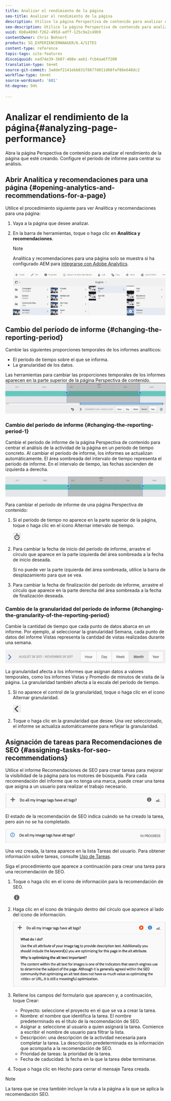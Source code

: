 ```yaml
---
title: Analizar el rendimiento de la página
seo-title: Analizar el rendimiento de la página
description: Utilice la página Perspectiva de contenido para analizar el rendimiento de la página que esté creando
seo-description: Utilice la página Perspectiva de contenido para analizar el rendimiento de la página que esté creando
uuid: 6b8a489d-f262-495d-adff-125c9a2c49b9
contentOwner: Chris Bohnert
products: SG_EXPERIENCEMANAGER/6.4/SITES
content-type: reference
topic-tags: site-features
discoiquuid: ead74e39-3b07-488e-aeb1-fcb4aa6ff200
translation-type: tm+mt
source-git-commit: 3addef2141ebb831f8677d011d68faf88e648dc2
workflow-type: tm+mt
source-wordcount: '681'
ht-degree: 94%

---
```



# Analizar el rendimiento de la página{#analyzing-page-performance}

Abra la página Perspectiva de contenido[](/help/sites-authoring/content-insights.md) para analizar el rendimiento de la página que esté creando. Configure el período de informe para centrar su análisis.

## Abrir Analítica y recomendaciones para una página {#opening-analytics-and-recommendations-for-a-page}

Utilice el procedimiento siguiente para ver Analítica y recomendaciones para una página:

1. Vaya a la página que desee analizar.
1. En la barra de herramientas, toque o haga clic en **Analítica y recomendaciones**.

   >[!NOTE]
   >
   >Analítica y recomendaciones para una página solo se muestra si ha configurado AEM para [integrarse con Adobe Analytics](/help/sites-administering/adobeanalytics-connect.md).

   ![screen_shot_2017-11-29at135651](assets/screen_shot_2017-11-29at135651.png)

## Cambio del período de informe {#changing-the-reporting-period}

Cambie las siguientes proporciones temporales de los informes analíticos:

* El período de tiempo sobre el que se informa.
* La granularidad de los datos.

Las herramientas para cambiar las proporciones temporales de los informes aparecen en la parte superior de la página Perspectiva de contenido. ![chlimage_1-249](assets/chlimage_1-249.png)

### Cambio del período de informe {#changing-the-reporting-period-1}

Cambie el período de informe de la página Perspectiva de contenido para centrar el análisis de la actividad de la página en un período de tiempo concreto. Al cambiar el período de informe, los informes se actualizan automáticamente. El área sombreada del intervalo de tiempo representa el período de informe. En el intervalo de tiempo, las fechas ascienden de izquierda a derecha.

![chlimage_1-250](assets/chlimage_1-250.png)

Para cambiar el período de informe de una página Perspectiva de contenido:

1. Si el período de tiempo no aparece en la parte superior de la página, toque o haga clic en el icono Alternar intervalo de tiempo.

   ![](do-not-localize/chlimage_1-22.png)

1. Para cambiar la fecha de inicio del período de informe, arrastre el círculo que aparece en la parte izquierda del área sombreada a la fecha de inicio deseada.

   Si no puede ver la parte izquierda del área sombreada, utilice la barra de desplazamiento para que se vea.

1. Para cambiar la fecha de finalización del período de informe, arrastre el círculo que aparece en la parte derecha del área sombreada a la fecha de finalización deseada.

### Cambio de la granularidad del período de informe {#changing-the-granularity-of-the-reporting-period}

Cambie la cantidad de tiempo que cada punto de datos abarca en un informe. Por ejemplo, al seleccionar la granularidad Semana, cada punto de datos del informe Vistas representa la cantidad de vistas realizadas durante una semana.

![screen_shot_2017-11-29at141001](assets/screen_shot_2017-11-29at141001.png)

La granularidad afecta a los informes que asignan datos a valores temporales, como los informes Vistas y Promedio de minutos de visita de la página. La granularidad también afecta a la escala del período de tiempo.

1. Si no aparece el control de la granularidad, toque o haga clic en el icono Alternar granularidad.

   ![chlimage_1-251](assets/chlimage_1-251.png)

1. Toque o haga clic en la granularidad que desee. Una vez seleccionado, el informe se actualiza automáticamente para reflejar la granularidad.

## Asignación de tareas para Recomendaciones de SEO {#assigning-tasks-for-seo-recommendations}

Utilice el informe Recomendaciones de SEO para crear tareas para mejorar la visibilidad de la página para los motores de búsqueda. Para cada recomendación del informe que no tenga una marca, puede crear una tarea que asigna a un usuario para realizar el trabajo necesario.

![chlimage_1-252](assets/chlimage_1-252.png)

El estado de la recomendación de SEO indica cuándo se ha creado la tarea, pero aún no se ha completado.

![chlimage_1-253](assets/chlimage_1-253.png)

Una vez creada, la tarea aparece en la lista Tareas del usuario. Para obtener información sobre tareas, consulte [Uso de Tareas](/help/sites-authoring/task-content.md).

Siga el procedimiento que aparece a continuación para crear una tarea para una recomendación de SEO.

1. Toque o haga clic en el icono de información para la recomendación de SEO.

   ![](do-not-localize/chlimage_1-23.png)

1. Haga clic en el icono de triángulo dentro del círculo que aparece al lado del icono de información.

   ![chlimage_1-254](assets/chlimage_1-254.png)

1. Rellene los campos del formulario que aparecen y, a continuación, toque Crear:

   * Proyecto: seleccione el proyecto en el que se va a crear la tarea.
   * Nombre: el nombre que identifica la tarea. El nombre predeterminado es el título de la recomendación de SEO.
   * Asignar a: seleccione al usuario a quien asignará la tarea. Comience a escribir el nombre de usuario para filtrar la lista.
   * Descripción: una descripción de la actividad necesaria para completar la tarea. La descripción predeterminada es la información que acompaña a la recomendación de SEO.
   * Prioridad de tareas: la prioridad de la tarea.
   * Fecha de caducidad: la fecha en la que la tarea debe terminarse.

1. Toque o haga clic en Hecho para cerrar el mensaje Tarea creada.

>[!NOTE]
>
>La tarea que se crea también incluye la ruta a la página a la que se aplica la recomendación SEO.